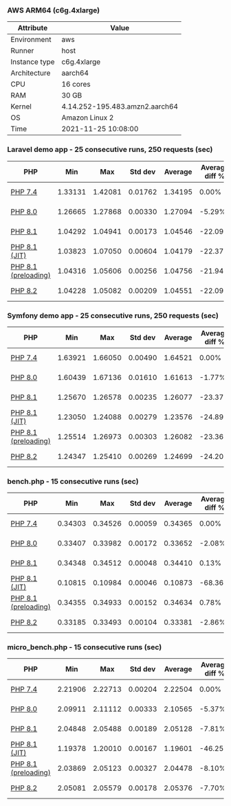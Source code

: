 ### AWS ARM64 (c6g.4xlarge)

|  Attribute  |     Value   |
|-------------|-------------|
|Environment|aws|
|Runner|host|
|Instance type|c6g.4xlarge|
|Architecture|aarch64
|CPU|16 cores|
|RAM|30 GB|
|Kernel|4.14.252-195.483.amzn2.aarch64|
|OS|Amazon Linux 2|
|Time|2021-11-25 10:08:00|

### Laravel demo app - 25 consecutive runs, 250 requests (sec)

|     PHP     |     Min     |     Max     |    Std dev   |   Average  |  Average diff % |   Median   | Median diff % |     Memory    |
|-------------|-------------|-------------|--------------|------------|-----------------|------------|---------------|---------------|
|[PHP 7.4](https://github.com/php/php-src/commit/60fe575ce3d5ad0647d3c12698d0d3fcb0cb8f7b)|1.33131|1.42081|0.01762|1.34195|0.00%|1.33758|0.00%|32.89 MB|
|[PHP 8.0](https://github.com/php/php-src/commit/e713890d369499ab896e926b099fca244980cf0e)|1.26665|1.27868|0.00330|1.27094|-5.29%|1.26997|-5.05%|32.45 MB|
|[PHP 8.1](https://github.com/php/php-src/commit/80d63e9d17fd244624b2b6ecb29b6462a92bc0f0)|1.04292|1.04941|0.00173|1.04546|-22.09%|1.04512|-21.87%|35.32 MB|
|[PHP 8.1 (JIT)](https://github.com/php/php-src/commit/80d63e9d17fd244624b2b6ecb29b6462a92bc0f0)|1.03823|1.07050|0.00604|1.04179|-22.37%|1.04102|-22.17%|43.14 MB|
|[PHP 8.1 (preloading)](https://github.com/php/php-src/commit/80d63e9d17fd244624b2b6ecb29b6462a92bc0f0)|1.04316|1.05606|0.00256|1.04756|-21.94%|1.04752|-21.69%|35.37 MB|
|[PHP 8.2](https://github.com/php/php-src/commit/d0a3cc146db9bf7c18d8860dcd5442da8354406c)|1.04228|1.05082|0.00209|1.04551|-22.09%|1.04561|-21.83%|35.14 MB|

### Symfony demo app - 25 consecutive runs, 250 requests (sec)

|     PHP     |     Min     |     Max     |    Std dev   |   Average  |  Average diff % |   Median   | Median diff % |     Memory    |
|-------------|-------------|-------------|--------------|------------|-----------------|------------|---------------|---------------|
|[PHP 7.4](https://github.com/php/php-src/commit/60fe575ce3d5ad0647d3c12698d0d3fcb0cb8f7b)|1.63921|1.66050|0.00490|1.64521|0.00%|1.64431|0.00%|33.23 MB|
|[PHP 8.0](https://github.com/php/php-src/commit/e713890d369499ab896e926b099fca244980cf0e)|1.60439|1.67136|0.01610|1.61613|-1.77%|1.60960|-2.11%|33.50 MB|
|[PHP 8.1](https://github.com/php/php-src/commit/80d63e9d17fd244624b2b6ecb29b6462a92bc0f0)|1.25670|1.26578|0.00235|1.26077|-23.37%|1.26076|-23.33%|33.59 MB|
|[PHP 8.1 (JIT)](https://github.com/php/php-src/commit/80d63e9d17fd244624b2b6ecb29b6462a92bc0f0)|1.23050|1.24088|0.00279|1.23576|-24.89%|1.23568|-24.85%|42.70 MB|
|[PHP 8.1 (preloading)](https://github.com/php/php-src/commit/80d63e9d17fd244624b2b6ecb29b6462a92bc0f0)|1.25514|1.26973|0.00303|1.26082|-23.36%|1.26065|-23.33%|34.09 MB|
|[PHP 8.2](https://github.com/php/php-src/commit/d0a3cc146db9bf7c18d8860dcd5442da8354406c)|1.24347|1.25410|0.00269|1.24699|-24.20%|1.24660|-24.19%|33.81 MB|

### bench.php - 15 consecutive runs (sec)

|     PHP     |     Min     |     Max     |    Std dev   |   Average  |  Average diff % |   Median   | Median diff % |     Memory    |
|-------------|-------------|-------------|--------------|------------|-----------------|------------|---------------|---------------|
|[PHP 7.4](https://github.com/php/php-src/commit/60fe575ce3d5ad0647d3c12698d0d3fcb0cb8f7b)|0.34303|0.34526|0.00059|0.34365|0.00%|0.34339|0.00%|23.54 MB|
|[PHP 8.0](https://github.com/php/php-src/commit/e713890d369499ab896e926b099fca244980cf0e)|0.33407|0.33982|0.00172|0.33652|-2.08%|0.33607|-2.13%|23.26 MB|
|[PHP 8.1](https://github.com/php/php-src/commit/80d63e9d17fd244624b2b6ecb29b6462a92bc0f0)|0.34348|0.34512|0.00048|0.34410|0.13%|0.34395|0.16%|23.78 MB|
|[PHP 8.1 (JIT)](https://github.com/php/php-src/commit/80d63e9d17fd244624b2b6ecb29b6462a92bc0f0)|0.10815|0.10984|0.00046|0.10873|-68.36%|0.10869|-68.35%|25.54 MB|
|[PHP 8.1 (preloading)](https://github.com/php/php-src/commit/80d63e9d17fd244624b2b6ecb29b6462a92bc0f0)|0.34355|0.34933|0.00152|0.34634|0.78%|0.34632|0.85%|23.55 MB|
|[PHP 8.2](https://github.com/php/php-src/commit/d0a3cc146db9bf7c18d8860dcd5442da8354406c)|0.33185|0.33493|0.00104|0.33381|-2.86%|0.33435|-2.63%|23.30 MB|

### micro_bench.php - 15 consecutive runs (sec)

|     PHP     |     Min     |     Max     |    Std dev   |   Average  |  Average diff % |   Median   | Median diff % |     Memory    |
|-------------|-------------|-------------|--------------|------------|-----------------|------------|---------------|---------------|
|[PHP 7.4](https://github.com/php/php-src/commit/60fe575ce3d5ad0647d3c12698d0d3fcb0cb8f7b)|2.21906|2.22713|0.00204|2.22504|0.00%|2.22562|0.00%|17.61 MB|
|[PHP 8.0](https://github.com/php/php-src/commit/e713890d369499ab896e926b099fca244980cf0e)|2.09911|2.11112|0.00333|2.10565|-5.37%|2.10499|-5.42%|17.37 MB|
|[PHP 8.1](https://github.com/php/php-src/commit/80d63e9d17fd244624b2b6ecb29b6462a92bc0f0)|2.04848|2.05488|0.00189|2.05128|-7.81%|2.05103|-7.84%|17.95 MB|
|[PHP 8.1 (JIT)](https://github.com/php/php-src/commit/80d63e9d17fd244624b2b6ecb29b6462a92bc0f0)|1.19378|1.20010|0.00167|1.19601|-46.25%|1.19549|-46.29%|19.22 MB|
|[PHP 8.1 (preloading)](https://github.com/php/php-src/commit/80d63e9d17fd244624b2b6ecb29b6462a92bc0f0)|2.03869|2.05123|0.00327|2.04478|-8.10%|2.04487|-8.12%|17.88 MB|
|[PHP 8.2](https://github.com/php/php-src/commit/d0a3cc146db9bf7c18d8860dcd5442da8354406c)|2.05081|2.05579|0.00178|2.05376|-7.70%|2.05462|-7.68%|17.51 MB|
